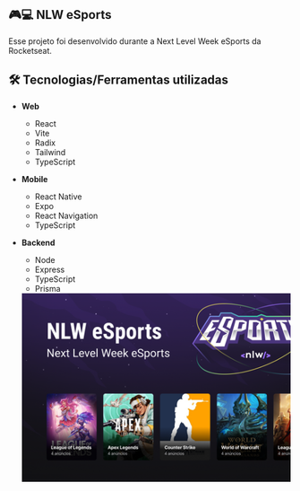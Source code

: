 ## 🎮💻 NLW eSports

Esse projeto foi desenvolvido durante a Next Level Week eSports da Rocketseat.

## 🛠️ Tecnologias/Ferramentas utilizadas

* **Web**
  * React
  * Vite
  * Radix
  * Tailwind
  * TypeScript
* **Mobile**
  * React Native
  * Expo
  * React Navigation
  * TypeScript
* **Backend**
  * Node
  * Express
  * TypeScript
  * Prisma

  <img src=".github/cover.png" align="center" />